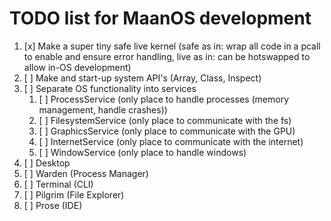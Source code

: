# TODO list for MaanOS development

1) [x] Make a super tiny safe live kernel (safe as in: wrap all code in a pcall to enable and ensure error handling, live as in: can be hotswapped to allow in-OS development)
2) [ ] Make and start-up system API's (Array, Class, Inspect)
3) [ ] Separate OS functionality into services
   1) [ ] ProcessService (only place to handle processes (memory management, handle crashes))
   2) [ ] FilesystemService (only place to communicate with the fs)
   3) [ ] GraphicsService (only place to communicate with the GPU)
   4) [ ] InternetService (only place to communicate with the internet)
   5) [ ] WindowService (only place to handle windows)
4) [ ] Desktop
5) [ ] Warden (Process Manager)
6) [ ] Terminal (CLI)
7) [ ] Pilgrim (File Explorer)
8) [ ] Prose (IDE)